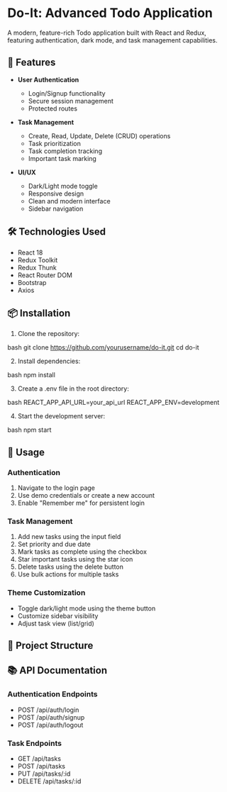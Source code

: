 # Do-It: Advanced Todo Application

A modern, feature-rich Todo application built with React and Redux, featuring authentication, dark mode, and task management capabilities.

## 🚀 Features

- **User Authentication**
  - Login/Signup functionality
  - Secure session management
  - Protected routes

- **Task Management**
  - Create, Read, Update, Delete (CRUD) operations
  - Task prioritization
  - Task completion tracking
  - Important task marking

- **UI/UX**
  - Dark/Light mode toggle
  - Responsive design
  - Clean and modern interface
  - Sidebar navigation

## 🛠️ Technologies Used

- React 18
- Redux Toolkit
- Redux Thunk
- React Router DOM
- Bootstrap
- Axios

## 📦 Installation

1. Clone the repository:

bash
git clone https://github.com/yourusername/do-it.git
cd do-it

2. Install dependencies:

bash
npm install

3. Create a .env file in the root directory:

bash
REACT_APP_API_URL=your_api_url
REACT_APP_ENV=development

4. Start the development server:

bash
npm start


## 🔧 Usage

### Authentication
1. Navigate to the login page
2. Use demo credentials or create a new account
3. Enable "Remember me" for persistent login

### Task Management
1. Add new tasks using the input field
2. Set priority and due date
3. Mark tasks as complete using the checkbox
4. Star important tasks using the star icon
5. Delete tasks using the delete button
6. Use bulk actions for multiple tasks

### Theme Customization
- Toggle dark/light mode using the theme button
- Customize sidebar visibility
- Adjust task view (list/grid)

## 📁 Project Structure


## 📚 API Documentation

### Authentication Endpoints
- POST /api/auth/login
- POST /api/auth/signup
- POST /api/auth/logout

### Task Endpoints
- GET /api/tasks
- POST /api/tasks
- PUT /api/tasks/:id
- DELETE /api/tasks/:id


